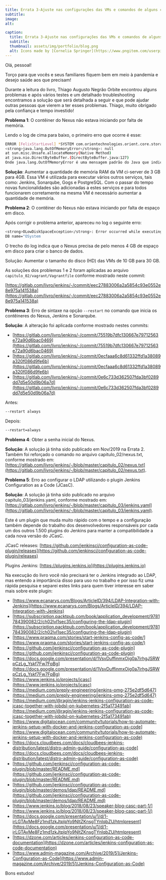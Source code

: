 ```yaml
---
title: Errata 3-Ajuste nas configurações das VMs e comandos de alguns contêineres – Nov/2020
subtitle:
image:
alt:

caption:
  title: Errata 3-Ajuste nas configurações das VMs e comandos de alguns contêineres – Nov/2020
  subtitle:
  thumbnail: assets/img/portfolio/blog.png
  alt: Icons made by [Cornelia Springer](https://www.pngitem.com/userpic/13649/) from [Pngitem](https://www.pngitem.com/middle/iwhTmbo_blogging-png-transparent-png/)
---
```

Olá, pessoal!

Torço para que vocês e seus familiares fiquem bem em meio à pandemia e desejo saúde aos que precisam!

Durante a leitura do livro, Thiago Augusto Negrão Orbite encontrou alguns problemas e após vários testes e um detalhado troubleshooting encontramos a solução que será detalhada a seguir e que pode ajudar outras pessoas que vierem a ter esses problemas. Thiago, muito obrigado pela confiança e tempo investido!

**Problema 1**: O contêiner do Nexus não estava iniciando por falta de memória.

Lendo o log de cima para baixo, o primeiro erro que ocorre é esse:

```bash
ERROR [FelixStartLevel] *SYSTEM com.orientechnologies.orient.core.storage.impl.local.paginated.OLocalPaginatedStorage - Exception <code>0CDBA14C</code> in storage <code>plocal:/nexus-data/db/OSystem</code>: 2.2.36 (build d3beb772c02098ceaea89779a7afd4b7305d3788, branch 2.2.x)
<strong>java.lang.OutOfMemoryError</strong>: null
at sun.misc.Unsafe.allocateMemory(Native Method)
at java.nio.DirectByteBuffer.(DirectByteBuffer.java:127)
Onde java.lang.OutOfMemoryError é uma mensagem padrão do Java que indica falta de memória.
```

**Solução**: Aumentar a quantidade de memória RAM da VM ci-server de 3 GB para 4GB. Essa VM é utilizada para executar vários outros serviços, tais como: Jenkins, Sonarqube, Gogs e PostgreSQL. Com o passar do tempo novas funcionalidades são adicionadas a estes serviços e para todos funcionarem corretamente na mesma VM é necessário aumentar a quantidade de memória.

**Problema 2**: O contêiner do Nexus não estava iniciando por falta de espaço em disco.

Após corrigir o problema anterior, apareceu no log o seguinte erro:

```bash
<strong>OLowDiskSpaceException</strong>: Error occurred while executing a write operation to database 'OSystem' due to limited free space on the disk (4012 MB). The database is now working in read-only mode. Please close the database (or stop OrientDB), make room on your hard drive and then reopen the database. The minimal required space is 4096 MB. Required space is now set to 4096MB (you can change it by setting parameter storage.diskCache.diskFreeSpaceLimit) .
DB name="OSystem
```

O trecho do log indica que o Nexus precisa de pelo menos 4 GB de espaço em disco para criar o banco de dados.

Solução: Aumentar o tamanho do disco (HD) das VMs de 10 GB para 30 GB.

As soluções dos problemas 1 e 2 foram aplicadas ao arquivo ``capitulo_02/vagrant/Vagrantfile`` conforme mostrado neste commit:

[https://gitlab.com/livro/jenkins/-/commit/eec27883006a2a5854c93e0552e8e975a141538a](https://gitlab.com/livro/jenkins/-/commit/eec27883006a2a5854c93e0552e8e975a141538a)

**Problema 3**: Erro de sintaxe na opção ``--restart`` no comando que inicia os contêineres do Nexus, Jenkins e Sonarqube.

**Solução**: A alteração foi aplicada conforme mostrado nestes commits:

* [https://gitlab.com/livro/jenkins/-/commit/75519b7dfc130667e79712563e72a90d6bac0469](https://gitlab.com/livro/jenkins/-/commit/75519b7dfc130667e79712563e72a90d6bac0469)
* [https://gitlab.com/livro/jenkins/-/commit/0ecfaaa6c8d61332ffd1a38089a320f086d9fe6b](https://gitlab.com/livro/jenkins/-/commit/0ecfaaa6c8d61332ffd1a38089a320f086d9fe6b)
* [https://gitlab.com/livro/jenkins/-/commit/0e6c733d362507fda3bf0289dd7d5e50d9b06a7d](https://gitlab.com/livro/jenkins/-/commit/0e6c733d362507fda3bf0289dd7d5e50d9b06a7d)

Antes:

```bash
--restart always
```

Depois:

```bash
--restart=always
```

**Problema 4**: Obter a senha inicial do Nexus.

**Solução**: A solução já tinha sido publicado em Nov/2019 na Errata 2. Também foi reforçado o comando no arquivo capitulo_02/nexus.txt, conforme mostrado em: [https://gitlab.com/livro/jenkins/-/blob/master/capitulo_02/nexus.txt](https://gitlab.com/livro/jenkins/-/blob/master/capitulo_02/nexus.txt).

**Problema 5**: Erro ao configurar o LDAP utilizando o plugin Jenkins Configuration as a Code (JCasC).

**Solução**: A solução já tinha sido publicado no arquivo capitulo_03/jenkins.yaml, conforme mostrado em: [https://gitlab.com/livro/jenkins/-/blob/master/capitulo_03/jenkins.yaml](https://gitlab.com/livro/jenkins/-/blob/master/capitulo_03/jenkins.yaml).

Este é um plugin que muda muito rápido com o tempo e a configuração também depende do trabalho dos desenvolvedores responsáveis por cada um dos outros 1.500 plugins do Jenkins para manter a compatibilidade a cada nova versão do JCasC.

JCasC releases: [https://github.com/jenkinsci/configuration-as-code-plugin/releases](https://github.com/jenkinsci/configuration-as-code-plugin/releases)

Plugins Jenkins: [https://plugins.jenkins.io](https://plugins.jenkins.io)

Na execução do livro você não precisará ter o Jenkins integrado ao LDAP, mas entendo a importância disso para uso no trabalho e por isso fiz uma rápida pesquisa e separei estes links para quem tiver interesse em saber mais sobre este plugin:

* [https://www.ecanarys.com/Blogs/ArticleID/394/LDAP-Integration-with-Jenkins](https://www.ecanarys.com/Blogs/ArticleID/394/LDAP-Integration-with-Jenkins)
* [https://subscription.packtpub.com/book/application_development/9781784390082/2/ch02lvl1sec35/configuring-the-ldap-plugin](https://subscription.packtpub.com/book/application_development/9781784390082/2/ch02lvl1sec35/configuring-the-ldap-plugin)
* [https://www.praqma.com/stories/start-jenkins-config-as-code/](https://www.praqma.com/stories/start-jenkins-config-as-code/)
* [https://github.com/jenkinsci/configuration-as-code-plugin](https://github.com/jenkinsci/configuration-as-code-plugin)
* [https://docs.google.com/presentation/d/1VsvDuffinmxOjg0a7irhgJSRWpCzLg_Yskf7Fw7FpBg](https://docs.google.com/presentation/d/1VsvDuffinmxOjg0a7irhgJSRWpCzLg_Yskf7Fw7FpBg)
* [https://www.jenkins.io/projects/jcasc](https://www.jenkins.io/projects/jcasc)
* [https://medium.com/preply-engineering/jenkins-omg-275e2df5d647](https://medium.com/preply-engineering/jenkins-omg-275e2df5d647)
* [https://medium.com/@ragin/jenkins-jenkins-configuration-as-code-jcasc-together-with-jobdsl-on-kubernetes-2f5a173491ab](https://medium.com/@ragin/jenkins-jenkins-configuration-as-code-jcasc-together-with-jobdsl-on-kubernetes-2f5a173491ab)
* [https://www.digitalocean.com/community/tutorials/how-to-automate-jenkins-setup-with-docker-and-jenkins-configuration-as-code](https://www.digitalocean.com/community/tutorials/how-to-automate-jenkins-setup-with-docker-and-jenkins-configuration-as-code)
* [https://docs.cloudbees.com/docs/cloudbees-jenkins-distribution/latest/distro-admin-guide/configuration-as-code](https://docs.cloudbees.com/docs/cloudbees-jenkins-distribution/latest/distro-admin-guide/configuration-as-code)
* [https://github.com/jenkinsci/configuration-as-code-plugin/blob/master/README.md](https://github.com/jenkinsci/configuration-as-code-plugin/blob/master/README.md)
* [https://github.com/jenkinsci/configuration-as-code-plugin/blob/master/demos/ldap/README.md](https://github.com/jenkinsci/configuration-as-code-plugin/blob/master/demos/ldap/README.md)
* [https://www.jenkins.io/blog/2018/08/23/speaker-blog-casc-part-1/](https://www.jenkins.io/blog/2018/08/23/speaker-blog-casc-part-1/)
* [https://docs.google.com/presentation/u/1/d/1-irLGTAvMe8Fz1md1zkJtpIpYo9NItZKnsgTYnIqbZU/htmlpresent](https://docs.google.com/presentation/u/1/d/1-irLGTAvMe8Fz1md1zkJtpIpYo9NItZKnsgTYnIqbZU/htmlpresent)
* [https://dzone.com/articles/jenkins-configuration-as-code-documentation](https://dzone.com/articles/jenkins-configuration-as-code-documentation)
* [https://www.admin-magazine.com/Archive/2019/51/Jenkins-Configuration-as-Code](https://www.admin-magazine.com/Archive/2019/51/Jenkins-Configuration-as-Code)

Bons estudos!